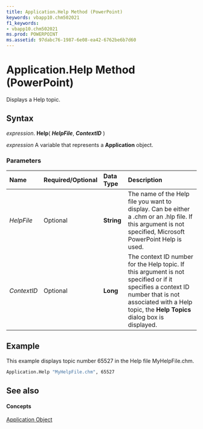 ```yaml
---
title: Application.Help Method (PowerPoint)
keywords: vbapp10.chm502021
f1_keywords:
- vbapp10.chm502021
ms.prod: POWERPOINT
ms.assetid: 97dabc76-1987-6e08-ea42-6762be6b7d60
---
```



# Application.Help Method (PowerPoint)

Displays a Help topic.


## Syntax

 _expression_. **Help**( **_HelpFile_**, **_ContextID_** )

 _expression_ A variable that represents a **Application** object.


### Parameters



|**Name**|**Required/Optional**|**Data Type**|**Description**|
|:-----|:-----|:-----|:-----|
| _HelpFile_|Optional|**String**|The name of the Help file you want to display. Can be either a .chm or an .hlp file. If this argument is not specified, Microsoft PowerPoint Help is used.|
| _ContextID_|Optional|**Long**|The context ID number for the Help topic. If this argument is not specified or if it specifies a context ID number that is not associated with a Help topic, the  **Help Topics** dialog box is displayed.|

## Example

This example displays topic number 65527 in the Help file MyHelpFile.chm.


```vb
Application.Help "MyHelpFile.chm", 65527
```


## See also


#### Concepts


[Application Object](application-object-powerpoint.md)

